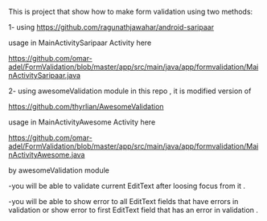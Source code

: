 ﻿﻿This is project that show how to make form validation using two methods:

1- using 
https://github.com/ragunathjawahar/android-saripaar

usage in MainActivitySaripaar Activity here

https://github.com/omar-adel/FormValidation/blob/master/app/src/main/java/app/formvalidation/MainActivitySaripaar.java

2- using awesomeValidation module in this repo
, it is modified version of 

https://github.com/thyrlian/AwesomeValidation

usage in MainActivityAwesome Activity here

https://github.com/omar-adel/FormValidation/blob/master/app/src/main/java/app/formvalidation/MainActivityAwesome.java


by awesomeValidation module

-you will be able to  validate current EditText after loosing focus from it .

-you will be able to  show error to all EditText fields that have errors in validation 
or show error to first EditText field that has an error in validation .

